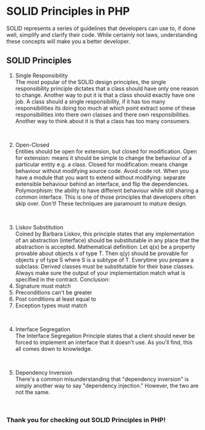 # SOLID Principles in PHP

SOLID represents a series of guidelines that developers can use to, if done well, simplify and clarify their code. While certainly not laws, understanding these concepts will make you a better developer.

## SOLID Principles

1. Single Responsibility <br />
The most popular of the SOLID design principles, the single responsibility principle dictates that a class should have only one reason to change.
Another way to put it is that a class should exactly have one job.
A class should a single responsibility, if it has too many responsibilities its doing too much at which point extract some of these responsibilities into there own classes and there own responsibilities.
Another way to think about it is that a class has too many consumers.
<br />

2. Open-Closed <br />
Entities should be open for extension, but closed for modification.
Open for extension: means it should be simple to change the behaviour of a particular entity e.g. a class.
Closed for modification: means change behaviour without modifying source code.
Avoid code rot.
When you have a module that you want to extend without modifying: separate extensible behaviour behind an interface, and flip the dependencies.
Polymorphism: the ability to have different behaviour while still sharing a common interface.
This is one of those principles that developers often skip over. Don't! These techniques are paramount to mature design.
<br />

3. Liskov Substitution <br />
Coined by Barbara Liskov, this principle states that any implementation of an abstraction (interface) should be substitutable in any place that the abstraction is accepted.
Mathematical definition: Let q(x) be a property provable about objects x of type T.
Then q(y) should be provable for objects y of type S where S is a subtype of T.
Everytime you prepare a subclass: Derived classes must be substitutable for their base classes.
Always make sure the output of your implementation match what is specified in the contract.
Conclusion:
1. Signature must match
2. Preconditions can't be greater
3. Post conditions at least equal to
4. Exception types must match
<br />

4. Interface Segregation <br />
The Interface Segregation Principle states that a client should never be forced to implement an interface that it doesn’t use. As you'll find, this all comes down to knowledge.
<br />

5. Dependency Inversion <br />
There's a common misunderstanding that "dependency inversion" is simply another way to say "dependency injection." However, the two are not the same.
<br />


### Thank you for checking out SOLID Principles in PHP!
